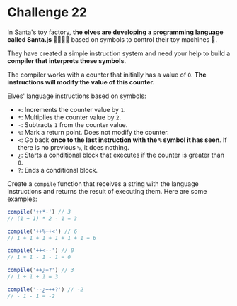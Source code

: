 Challenge 22
====

In Santa's toy factory, **the elves are developing a programming language called Santa.js 👨‍💻👩‍💻** based on symbols to control their toy machines 🚂.

They have created a simple instruction system and need your help to build a **compiler that interprets these symbols**.

The compiler works with a counter that initially has a value of `0`. **The instructions will modify the value of this counter.**

Elves' language instructions based on symbols:

* `+`: Increments the counter value by `1`.
* `*`: Multiplies the counter value by `2`.
* `-`: Subtracts `1` from the counter value.
* `%`: Mark a return point. Does not modify the counter.
* `<`: Go back **once to the last instruction with the `%` symbol it has seen**. If there is no previous `%`, it does nothing.
* `¿`: Starts a conditional block that executes if the counter is greater than `0`.
* `?`: Ends a conditional block.

Create a `compile` function that receives a string with the language instructions and returns the result of executing them. Here are some examples:

```JavaScript
compile('++*-') // 3
// (1 + 1) * 2 - 1 = 3

compile('++%++<') // 6
// 1 + 1 + 1 + 1 + 1 + 1 = 6

compile('++<--') // 0
// 1 + 1 - 1 - 1 = 0

compile('++¿+?') // 3
// 1 + 1 + 1 = 3

compile('--¿+++?') // -2
// - 1 - 1 = -2
```

